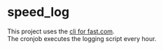 # speed_log
This project uses the [cli for fast.com](https://github.com/sindresorhus/fast-cli).<br> 
The cronjob executes the logging script every hour.
